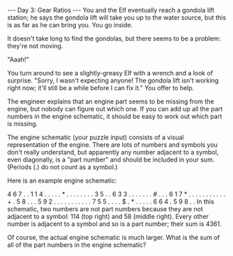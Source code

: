 --- Day 3: Gear Ratios ---
You and the Elf eventually reach a gondola lift station; he says the gondola lift will take you up to the water source, but this is as far as he can bring you. You go inside.

It doesn't take long to find the gondolas, but there seems to be a problem: they're not moving.

"Aaah!"

You turn around to see a slightly-greasy Elf with a wrench and a look of surprise. "Sorry, I wasn't expecting anyone! The gondola lift isn't working right now; it'll still be a while before I can fix it." You offer to help.

The engineer explains that an engine part seems to be missing from the engine, but nobody can figure out which one. If you can add up all the part numbers in the engine schematic, it should be easy to work out which part is missing.

The engine schematic (your puzzle input) consists of a visual representation of the engine. There are lots of numbers and symbols you don't really understand, but apparently any number adjacent to a symbol, even diagonally, is a "part number" and should be included in your sum. (Periods (.) do not count as a symbol.)

Here is an example engine schematic:

4   6   7   .   .   1   1   4   .   .
.   .   .   *   .   .   .   .   .   .
.   .   3   5   .   .   6   3   3   .
.   .   .   .   .   .   #   .   .   .
6   1   7   *   .   .   .   .   .   .
.   .   .   .   .   +   .   5   8   .
.   .   5   9   2   .   .   .   .   .
.   .   .   .   .   .   7   5   5   .
.   .   .   $   .   *   .   .   .   .
.   6   6   4   .   5   9   8   .   .
In this schematic, two numbers are not part numbers because they are not adjacent to a symbol: 114 (top right) and 58 (middle right). Every other number is adjacent to a symbol and so is a part number; their sum is 4361.

Of course, the actual engine schematic is much larger. What is the sum of all of the part numbers in the engine schematic?